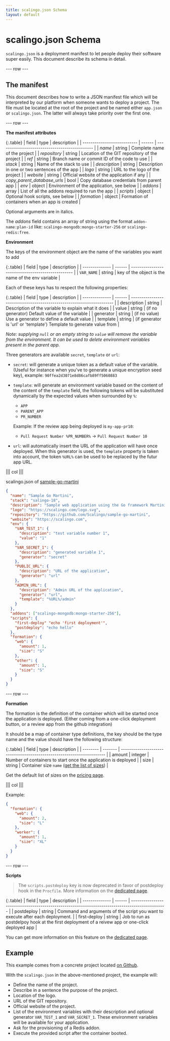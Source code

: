 ```yaml
---
title: scalingo.json Schema
layout: default
---
```


# scalingo.json Schema

`scalingo.json` is a deployment manifest to let people deploy their software
super easily. This document describe its schema in detail.

--- row ---

## The manifest

This document describes how to write a JSON manifest file which
will be interpreted by our platform when someone wants to deploy a project.
The file must be located at the root of the project and be named either `app.json`
or `scalingo.json`. The latter will always take priority over the first one.

--- row ---

**The manifest attributes**

{:.table}
| field                       | type   | description                                    |
| --------------------------- | ------ | ---------------------------------------------- |
| _name_                      | string | Complete name of the project                   |
| _repository_                | string | Location of the GIT repository of the project  |
| _ref_                       | string | Branch name or commit ID of the code to use    |
| _stack_                     | string | Name of the stack to use                       |
| _description_               | string | Description in one or two sentences of the app |
| _logo_                      | string | URL to the logo of the project                 |
| _website_                   | string | Official website of the application if any     |
| _copy_parent_database_urls_ | bool   | Copy database credentials from parent app      |
| _env_                       | object | Environment of the application, see below      |
| _addons_                    | array  | List of all the addons required to run the app |
| _scripts_                   | object | Optional hook scripts, see below               |
| _formation_                 | object | Formation of containers when an app is created |

Optional arguments are in italics.

The _addons_ field contains an array of string using the format `addon-name:plan-id`
like: `scalingo-mongodb:mongo-starter-256` or `scalingo-redis:free`.

**Environment**

The keys of the environment object are the name of the variables you want to add

{:.table}
| field          | type   | description                                       |
| -------------- | ------ | ------------------------------------------------- |
| `VAR_NAME`     | string | key of the object is the name of the env variable |

Each of these keys has to respect the following properties:

{:.table}
| field          | type   | description                                                           |
| -------------- | ------ | --------------------------------------------------------------------- |
| description    | string | Description of the variable to explain what it does                   |
| value          | string | (if no generator) Default value of the variable                       |
| generator      | string | (if no value) Use a generator to define a default value               |
| template       | string | (if generator is 'url' or 'template') Template to generate value from |

_Note: supplying `null` or an empty string to `value` will remove the variable from the environment. It can be used to delete environment variables present in the parent app._

Three generators are available `secret`, `template` or `url`:

* `secret`: will generate a unique token as a default value of the variable.
  (Useful for instance when you've to generate a unique encryption seed key),
  example: `90ffea2d3071e8d86cafb89ff5060883`

* `template`: will generate an environment variable based on the content of the
  content of the `template` field, the following tokens will be substituted dynamically
  by the expected values when surrounded by `%`:

  * `APP`
  * `PARENT_APP`
  * `PR_NUMBER`

  Example: If the review app being deployed is `my-app-pr10`:

  * `Pull Request Number %PR_NUMBER%` -> `Pull Request Number 10`

* `url`: will automatically insert the URL of the application will have once
  deployed. When this generator is used, the `template` property is taken into
  account, the token `%URL%` can be used to be replaced by the futur app URL.

||| col |||

scalingo.json of
[sample-go-martini](https://github.com/Scalingo/sample-go-martini/tree/dev-oneclick)

```json
{
  "name": "Sample Go Martini",
  "stack": "salingo-18",
  "description": "Sample web application using the Go framework Martini",
  "logo": "https://scalingo.com/logo.svg",
  "repository": "https://github.com/Scalingo/sample-go-martini",
  "website": "https://scalingo.com",
  "env": {
    "VAR_TEST_1": {
      "description": "test variable number 1",
      "value": "1"
    },
    "VAR_SECRET_1": {
      "description": "generated variable 1",
      "generator": "secret"
    },
    "PUBLIC_URL": {
      "description": "URL of the application",
      "generator": "url"
    },
    "ADMIN_URL": {
      "description": "Admin URL of the application",
      "generator": "url",
      "template": "%URL%/admin"
    }
  },
  "addons": ["scalingo-mongodb:mongo-starter-256"],
  "scripts": {
    "first-deploy" "echo 'first deployment'",
    "postdeploy": "echo hello"
  },
  "formation": {
    "web": {
      "amount": 1,
      "size": "S"
    },
    "other": {
      "amount": 1,
      "size": "S"
    }
  }
}
```

--- row ---

**Formation**

The formation is the definition of the container which will be started once the
application is deployed. (Either coming from a one-click deployment button, or
a review app from the github integration)

It should be a map of container type definitions, the key should be the type name
and the value should have the following structure:

{:.table}
| field    | type    | description                                                            |
| -------- | ------- | ---------------------------------------------------------------------- |
| amount   | integer | Number of containers to start once the application is deployed         |
| size     | string  | Container size `name` ([get the list of sizes](/container-sizes.html)) |

Get the default list of sizes on the <a target="_blank" href="https://scalingo.com/pricing">pricing page</a>.

||| col |||

Example:

```json
{
  "formation": {
    "web": {
      "amount": 2,
      "size": "L"
    },
    "worker": {
      "amount": 1,
      "size": "XL"
    }
  }
}
```

--- row ---

**Scripts**

> The `scripts.postdeploy` key is now deprecated in favor of postdeploy hook in the `Procfile`. More information
on the [dedicated page](https://doc.scalingo.com/platform/app/postdeploy-hook).

{:.table}
| field          | type   | description                                                                                     |
| -------------- | ------ | ----------------------------------------------------------------------------------------------- |
| postdeploy     | string | Command and arguments of the script you want to execute after each deployment.                  |
| first-deploy   | string | Job to run as postdelpoy hook at the first deployment of a reivew app or one-click deployed app |

You can get more information on this feature on the [dedicated page](https://doc.scalingo.com/platform/app/postdeploy-hook#workflow).

## Example

This example comes from a concrete project located [on Github](https://github.com/Scalingo/sample-go-martini/tree/dev-oneclick).

With the `scalingo.json` in the above-mentioned project, the example will:

* Define the name of the project.
* Describe in a sentence the purpose of the project.
* Location of the logo.
* URL of the GIT repository.
* Official website of the project.
* List of the environment variables with their description and optional generator `VAR_TEST_1` and `VAR_SECRET_1`.
These environment variables will be available for your application.
* Ask for the provisioning of a Redis addon.
* Execute the provided script after the container booted.
